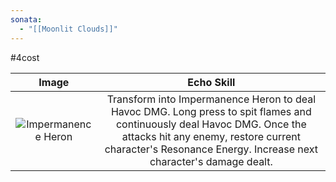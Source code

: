```yaml
---
sonata:
  - "[[Moonlit Clouds]]"
---
```

#4cost

|                                             Image                                             |                                                                                                              Echo Skill                                                                                                               |
| :-------------------------------------------------------------------------------------------: | :-----------------------------------------------------------------------------------------------------------------------------------------------------------------------------------------------------------------------------------: |
| ![Impermanence Heron](https://img.game8.co/3889522/f502db4096d63ed67ac518532e56887a.png/show) | Transform into Impermanence Heron to deal Havoc DMG. Long press to spit flames and continuously deal Havoc DMG. Once the attacks hit any enemy, restore current character's Resonance Energy. Increase next character's damage dealt. |
